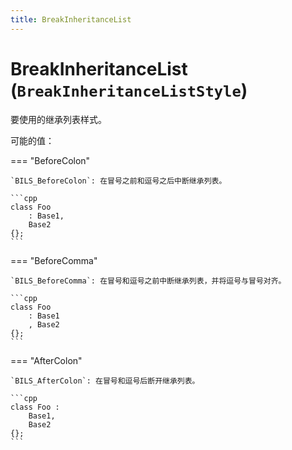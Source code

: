 ```yaml
---
title: BreakInheritanceList
---
```


# BreakInheritanceList (`BreakInheritanceListStyle`)

要使用的继承列表样式。

可能的值：

=== "BeforeColon"

    `BILS_BeforeColon`: 在冒号之前和逗号之后中断继承列表。

    ```cpp
    class Foo
        : Base1,
        Base2
    {};
    ```

=== "BeforeComma"
    
    `BILS_BeforeComma`: 在冒号和逗号之前中断继承列表，并将逗号与冒号对齐。

    ```cpp
    class Foo
        : Base1
        , Base2
    {};
    ```

=== "AfterColon"

    `BILS_AfterColon`: 在冒号和逗号后断开继承列表。

    ```cpp
    class Foo :
        Base1,
        Base2
    {};
    ```
